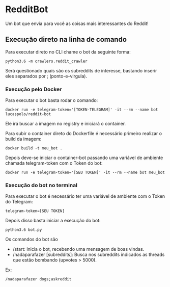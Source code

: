 # RedditBot

Um bot que envia para você as coisas mais interessantes do Reddit!

## Execução direto na linha de comando

Para executar direto no CLI chame o bot da seguinte forma:

`python3.6 -m crawlers.reddit_crawler`

Será questionado quais são os subreddits de interesse, bastando inserir eles separados por ; (ponto-e-virgula).

### Execução pelo Docker

Para executar o bot basta rodar o comando:
 
`docker run -e telegram-token='[TOKEN-TELEGRAM]' -it --rm --name bot lucaspolo/reddit-bot`
 
Ele irá buscar a imagem no registry e iniciará o container.
 
Para subir o container direto do Dockerfile é necessário primeiro realizar o build da imagem:
 
`docker build -t meu_bot .`
 
Depois deve-se iniciar o container-bot passando uma variável de ambiente chamada telegram-token com o Token do bot:
 
`docker run -e telegram-token='[SEU TOKEN]' -it --rm --name bot meu_bot`
 
### Execução do bot no terminal

Para executar o bot é necessário ter uma variável de ambiente com o Token do Telegram:

`telegram-token=[SEU TOKEN]`

Depois disso basta iniciar a execução do bot:

`python3.6 bot.py`

Os comandos do bot são 

- /start: Inicia o bot, recebendo uma mensagem de boas vindas.
- /nadaparafazer [subreddits]: Busca nos subreddits indicados as threads que estão bombando (upvotes > 5000).

Ex:

`/nadaparafazer dogs;askreddit`
